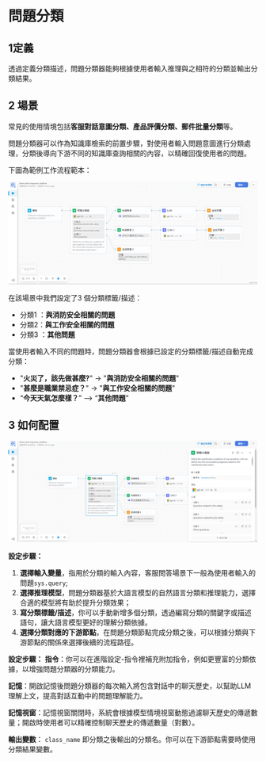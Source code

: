 # 問題分類
## 1定義
透過定義分類描述，問題分類器能夠根據使用者輸入推理與之相符的分類並輸出分類結果。
## 2 場景
常見的使用情境包括**客服對話意圖分類、產品評價分類、郵件批量分類**等。

問題分類器可以作為知識庫檢索的前置步驟，對使用者輸入問題意圖進行分類處理，分類後導向下游不同的知識庫查詢相關的內容，以精確回復使用者的問題。

下圖為範例工作流程範本：

![問題分類](/工作流程/節點說明/images/問題分類.png)

在該場景中我們設定了3 個分類標籤/描述：
- 分類1 ：**與消防安全相關的問題**
- 分類2：**與工作安全相關的問題**
- 分類3 ：**其他問題**

當使用者輸入不同的問題時，問題分類器會根據已設定的分類標籤/描述自動完成分類：
- "**火災了，該先做甚麼?**" &rarr; "**與消防安全相關的問題**"
- "**甚麼是職業禁忌症？**" &rarr; "**與工作安全相關的問題**"
- “**今天天氣怎麼樣？**” —> “**其他問題**”

## 3 如何配置

![配置問題分類](/工作流程/節點說明/images/配置問題分類.png)

**設定步驟：**
1. **選擇輸入變量**，指用於分類的輸入內容，客服問答場景下一般為使用者輸入的問題```sys.query```;
2. **選擇推理模型**，問題分類器基於大語言模型的自然語言分類和推理能力，選擇合適的模型將有助於提升分類效果；
3. **寫分類標籤/描述**，你可以手動新增多個分類，透過編寫分類的關鍵字或描述語句，讓大語言模型更好的理解分類依據。
4. **選擇分類對應的下游節點**，在問題分類節點完成分類之後，可以根據分類與下游節點的關係來選擇後續的流程路徑。

**設定步驟：**
**指令**：你可以在進階設定-指令裡補充附加指令，例如更豐富的分類依據，以增強問題分類器的分類能力。

**記憶**：開啟記憶後問題分類器的每次輸入將包含對話中的聊天歷史，以幫助LLM 理解上文，提高對話互動中的問題理解能力。

**記憶視窗**：記憶視窗關閉時，系統會根據模型情境視窗動態過濾聊天歷史的傳遞數量；開啟時使用者可以精確控制聊天歷史的傳遞數量（對數）。

**輸出變數**：
```class_name```
即分類之後輸出的分類名。你可以在下游節點需要時使用分類結果變數。
